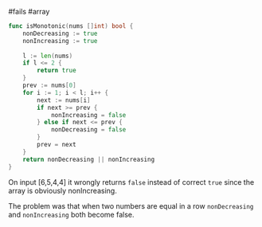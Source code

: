 #fails #array 

```go
func isMonotonic(nums []int) bool {
    nonDecreasing := true
    nonIncreasing := true
    
    l := len(nums)
    if l <= 2 {
        return true
    }
    prev := nums[0]
    for i := 1; i < l; i++ {
        next := nums[i]
        if next >= prev {
            nonIncreasing = false
        } else if next <= prev {
            nonDecreasing = false
        }
        prev = next
    }
    return nonDecreasing || nonIncreasing
}
```

On input [6,5,4,4] it wrongly returns `false` instead of correct `true` since the array is obviously nonIncreasing. 

The problem was that when two numbers are equal in a row `nonDecreasing` and `nonIncreasing` both become false.
